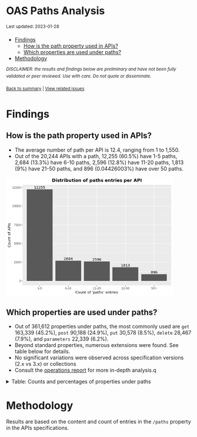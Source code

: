 OAS Paths Analysis
================
<sup>Last updated: 2023-01-28</sup>

- <a href="#findings" id="toc-findings">Findings</a>
  - <a href="#how-is-the-path-property-used-in-apis"
    id="toc-how-is-the-path-property-used-in-apis">How is the path property
    used in APIs?</a>
  - <a href="#which-properties-are-used-under-paths"
    id="toc-which-properties-are-used-under-paths">Which properties are used
    under paths?</a>
- <a href="#methodology" id="toc-methodology">Methodology</a>

<sup>*DISCLAIMER: the results and findings below are preliminary and
have not been fully validated or peer reviewed. Use with care. Do not
quote or disseminate.*</sup>

<sup>[Back to summary](oas_summary.md) \| [View related
issues](https://github.com/postman-open-technologies/knowledge-base/labels/oas%3Apaths)</sup>

# Findings

## How is the path property used in APIs?

- The average number of path per API is 12.4, ranging from 1 to 1,550.
- Out of the 20,244 APIs with a path, 12,255 (60.5%) have 1-5 paths,
  2,684 (13.3%) have 6-10 paths, 2,596 (12.8%) have 11-20 paths, 1,813
  (9%) have 21-50 paths, and 896 (0.04426003%) have over 50 paths.

<img src="oas_paths_files/figure-gfm/oas_paths_buckets_barplot-1.png" width="90%" />

## Which properties are used under paths?

- Out of 361,612 properties under paths, the most commonly used are
  `get` 163,339 (45.2%), `post` 90,188 (24.9%), `put` 30,578 (8.5%),
  `delete` 28,467 (7.9%), and `parameters` 22,339 (6.2%).
- Beyond standard properties, numerous extensions were found. See table
  below for details.
- No significant variations were observed across specification versions
  (2.x vs 3.x) or collections
- Consult the [operations report](oas_paths_operations.md) for more
  in-depth analysis.q

<details>
<summary>
Table: Counts and percentages of properties under paths
</summary>

| property                               |      n |       pct |
|:---------------------------------------|-------:|----------:|
| get                                    | 163339 | 0.4516968 |
| post                                   |  90188 | 0.2494054 |
| put                                    |  30578 | 0.0845602 |
| delete                                 |  28467 | 0.0787225 |
| parameters                             |  22339 | 0.0617762 |
| patch                                  |   7933 | 0.0219379 |
| x-swagger-router-controller            |   6101 | 0.0168717 |
| \$ref                                  |   4482 | 0.0123945 |
| description                            |   1776 | 0.0049113 |
| servers                                |   1180 | 0.0032632 |
| summary                                |    717 | 0.0019828 |
| options                                |    711 | 0.0019662 |
| x-endpoint                             |    687 | 0.0018998 |
| x-platforms-available                  |    663 | 0.0018335 |
| head                                   |    334 | 0.0009236 |
| x-swagger-pipe                         |    293 | 0.0008103 |
| x-route-enum                           |    291 | 0.0008047 |
| x-twilio                               |    250 | 0.0006913 |
| x-api-version                          |    175 | 0.0004839 |
| x-summary                              |    144 | 0.0003982 |
| x-linode-cli-command                   |    133 | 0.0003678 |
| x-default-output-properties            |    129 | 0.0003567 |
| x-path-type                            |    129 | 0.0003567 |
| x-description                          |     81 | 0.0002240 |
| x-restlet                              |     64 | 0.0001770 |
| x-related-model                        |     45 | 0.0001244 |
| x-gelato-group                         |     39 | 0.0001079 |
| x-vault-unauthenticated                |     33 | 0.0000913 |
| x-modules                              |     25 | 0.0000691 |
| x-vault-sudo                           |     25 | 0.0000691 |
| x-controller                           |     25 | 0.0000691 |
| x-amazon-apigateway-any-method         |     22 | 0.0000608 |
| trace                                  |     14 | 0.0000387 |
| x-WM-COMPLETE_PATH                     |     14 | 0.0000387 |
| x-a127-apply                           |     14 | 0.0000387 |
| x-ms-notification-content              |     14 | 0.0000387 |
| x-vault-createSupported                |     11 | 0.0000304 |
| x-amf-description                      |     11 | 0.0000304 |
| x-swagger-section-capabilities         |      9 | 0.0000249 |
| x-eac-ignore                           |      8 | 0.0000221 |
| x-swagger-section-2fa-bypass-permitted |      7 | 0.0000194 |
| x-data_classification                  |      7 | 0.0000194 |
| x-volos-apply                          |      7 | 0.0000194 |
| x-external                             |      7 | 0.0000194 |
| x-internal                             |      7 | 0.0000194 |
| x-controller-interface                 |      6 | 0.0000166 |
| x-zendesk-owner                        |      6 | 0.0000166 |
| x-order                                |      6 | 0.0000166 |
| x-swagger-route-controller             |      5 | 0.0000138 |
| x-python-connexion-openapi-name        |      4 | 0.0000111 |
| x-private                              |      4 | 0.0000111 |
| x-kusk                                 |      4 | 0.0000111 |
| x-snyk-api-resource                    |      4 | 0.0000111 |
| x-handler                              |      4 | 0.0000111 |
| x-vertx-event-bus                      |      3 | 0.0000083 |
| x-exegesis-controller                  |      2 | 0.0000055 |
| x-amzn-api-sandbox                     |      2 | 0.0000055 |
| x-annotation-meta-data                 |      2 | 0.0000055 |
| x-annotation-experimental              |      2 | 0.0000055 |
| x-oba-custom                           |      2 | 0.0000055 |
| x-annotation-clearanceLevel            |      2 | 0.0000055 |
| x-annotation-counting                  |      2 | 0.0000055 |
| x-db-table-name                        |      2 | 0.0000055 |
| x-style-validator-ignored              |      2 | 0.0000055 |
| x-wso2-production-endpoints            |      2 | 0.0000055 |
| x-wso2-sandbox-endpoints               |      2 | 0.0000055 |
| x-wso2-disable-security                |      1 | 0.0000028 |
| x-temp                                 |      1 | 0.0000028 |
| x-DNB-Name                             |      1 | 0.0000028 |
| x-wso2-request-interceptor             |      1 | 0.0000028 |
| x-swagstar                             |      1 | 0.0000028 |
| x-openapi-router-controller            |      1 | 0.0000028 |
| x-test                                 |      1 | 0.0000028 |
| x-bank                                 |      1 | 0.0000028 |
| x-route-filters                        |      1 | 0.0000028 |
| x-kong-plugin-key-auth                 |      1 | 0.0000028 |
| x-DNB-ID                               |      1 | 0.0000028 |
| x-a127-authorizations                  |      1 | 0.0000028 |
| x-zally-ignore                         |      1 | 0.0000028 |
| x-oad-type                             |      1 | 0.0000028 |
| x-comment                              |      1 | 0.0000028 |
| x-volos-authorizations                 |      1 | 0.0000028 |

</details>

# Methodology

Results are based on the content and count of entries in the `/paths`
property in the APIs specifications.

